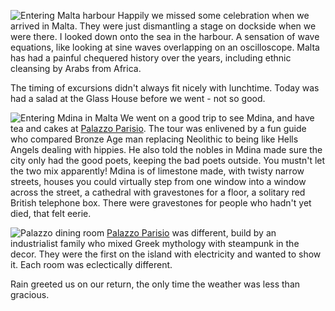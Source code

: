![Entering Malta harbour](entering.JPG)
Happily we missed some celebration when we arrived in Malta. They were just dismantling
a stage on dockside when we were there.  I looked down onto the sea in the harbour.
A sensation of wave equations, like looking at sine waves overlapping on an oscilloscope.
Malta has had a painful chequered history over the years, including ethnic cleansing by Arabs from Africa.

The timing of excursions didn't always fit nicely with lunchtime. Today was had a salad at
the Glass House before we went - not so good.

![Entering Mdina in Malta](mdina1.JPG)
We went on a good trip to see Mdina, and have tea and cakes at [Palazzo Parisio](http://www.palazzoparisio.com).
The tour was enlivened by a fun guide who compared Bronze Age man replacing Neolithic to being
like Hells Angels dealing with hippies.  He also told the nobles in Mdina made sure the city
only had the good poets, keeping the bad poets outside. You mustn't let the two mix apparently!
Mdina is of limestone made, with twisty narrow streets, houses you could virtually step
from one window into a window across the street, a cathedral with gravestones for a floor,
a solitary red British telephone box. There were gravestones for people who hadn't yet
died, that felt eerie.

![Palazzo dining room](palazzo2.JPG)
[Palazzo Parisio](http://www.palazzoparisio.com) was different, build by an industrialist family who mixed Greek mythology
with steampunk in the decor.  They were the first on the island with electricity and wanted
to show it. Each room was eclectically different.

Rain greeted us on our return, the only time the weather was less than gracious.
